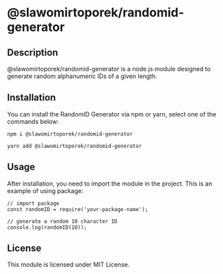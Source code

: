 # @slawomirtoporek/randomid-generator

## Description

@slawomirtoporek/randomid-generator is a node.js module designed to generate random alphanumeric IDs of a given length.

## Installation 

You can install the RandomID Generator via npm or yarn, select one of the commands below:
```
npm i @slawomirtoporek/randomid-generator
```
```
yarn add @slawomirtoporek/randomid-generator
```

## Usage 

After installation, you need to import the module in the project. This is an example of using package:

```
// import package
const randomID = require('your-package-name');

// generate a random 10 character ID
console.log(randomID(10));
```

## License
This module is licensed under MIT License.